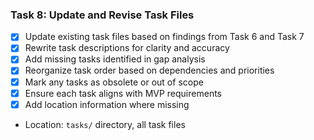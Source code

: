 ### Task 8: Update and Revise Task Files
- [x] Update existing task files based on findings from Task 6 and Task 7
- [x] Rewrite task descriptions for clarity and accuracy
- [x] Add missing tasks identified in gap analysis
- [x] Reorganize task order based on dependencies and priorities
- [x] Mark any tasks as obsolete or out of scope
- [x] Ensure each task aligns with MVP requirements
- [x] Add location information where missing
- Location: `tasks/` directory, all task files
